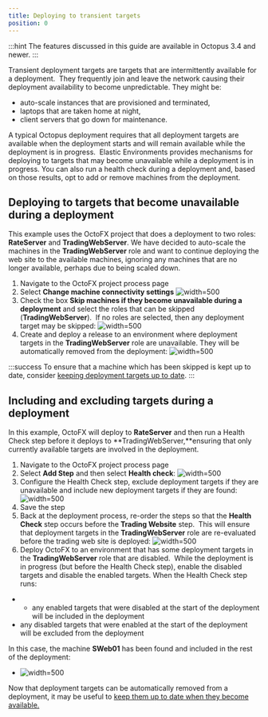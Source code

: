 ```yaml
---
title: Deploying to transient targets
position: 0
---
```



:::hint
The features discussed in this guide are available in Octopus 3.4 and newer.
:::





Transient deployment targets are targets that are intermittently available for a deployment.  They frequently join and leave the network causing their deployment availability to become unpredictable. They might be:

- auto-scale instances that are provisioned and terminated,
- laptops that are taken home at night,
- client servers that go down for maintenance.



A typical Octopus deployment requires that all deployment targets are available when the deployment starts and will remain available while the deployment is in progress.  Elastic Environments provides mechanisms for deploying to targets that may become unavailable while a deployment is in progress. You can also run a health check during a deployment and, based on those results, opt to add or remove machines from the deployment.

## Deploying to targets that become unavailable during a deployment


This example uses the OctoFX project that does a deployment to two roles: **RateServer** and **TradingWebServer**. We have decided to auto-scale the machines in the **TradingWebServer** role and want to continue deploying the web site to the available machines, ignoring any machines that are no longer available, perhaps due to being scaled down.

1. Navigate to the OctoFX project process page
2. Select **Change machine connectivity settings**
![](/docs/images/5669265/5865548.png "width=500")
3. Check the box **Skip machines if they become unavailable during a deployment** and select the roles that can be skipped (**TradingWebServer**).  If no roles are selected, then any deployment target may be skipped:
![](/docs/images/5669265/5865551.png "width=500")
4. Create and deploy a release to an environment where deployment targets in the **TradingWebServer** role are unavailable. They will be automatically removed from the deployment:
![](/docs/images/5669265/5865552.png "width=500")


:::success
To ensure that a machine which has been skipped is kept up to date, consider [keeping deployment targets up to date](/docs/guides/elastic-and-transient-environments/keeping-deployment-targets-up-to-date.md).
:::

## Including and excluding targets during a deployment


In this example, OctoFX will deploy to **RateServer** and then run a Health Check step before it deploys to **TradingWebServer,**ensuring that only currently available targets are involved in the deployment.

1. Navigate to the OctoFX project process page
2. Select **Add Step** and then select **Health check**:
![](/docs/images/5669265/5865566.png "width=500")
3. Configure the Health Check step, exclude deployment targets if they are unavailable and include new deployment targets if they are found:
![](/docs/images/5669265/5865567.png "width=500")
4. Save the step
5. Back at the deployment process, re-order the steps so that the **Health Check** step occurs before the **Trading Website** step.  This will ensure that deployment targets in the **TradingWebServer** role are re-evaluated before the trading web site is deployed:
![](/docs/images/5669265/5865598.png "width=500")
6. Deploy OctoFX to an environment that has some deployment targets in the **TradingWebServer** role that are disabled.  While the deployment is in progress (but before the Health Check step), enable the disabled targets and disable the enabled targets. When the Health Check step runs:


- - any enabled targets that were disabled at the start of the deployment will be included in the deployment
 - any disabled targets that were enabled at the start of the deployment will be excluded from the deployment

In this case, the machine **SWeb01** has been found and included in the rest of the deployment:
- ![](/docs/images/5669265/5865569.png "width=500")






Now that deployment targets can be automatically removed from a deployment, it may be useful to [keep them up to date when they become available.](/docs/guides/elastic-and-transient-environments/keeping-deployment-targets-up-to-date.md)
